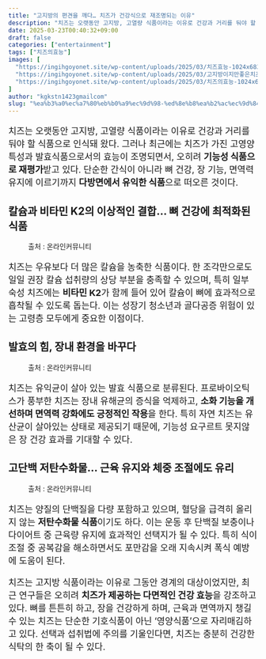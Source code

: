```yaml
---
title: "고지방의 편견을 깨다… 치즈가 건강식으로 재조명되는 이유"
description: "치즈는 오랫동안 고지방, 고열량 식품이라는 이유로 건강과 거리를 둬야 할 식품으로 인식돼 왔다. 그러나 최근에는 치즈가 가진 고영양 특성과 발효식품으로서의 효능이 조명되면서, 오히려 기능성 식품으로 재평가받고 있다. 단순한 간식이 아니라 뼈 건강, 장 기능, 면역력 유"
date: 2025-03-23T00:40:32+09:00
draft: false
categories: ["entertainment"]
tags: ["치즈의효능"]
images: [
  "https://ingihgoyonet.site/wp-content/uploads/2025/03/치즈효능-1024x683.jpg"
  "https://ingihgoyonet.site/wp-content/uploads/2025/03/고지방이지만좋은치즈-1024x683.jpg"
  "https://ingihgoyonet.site/wp-content/uploads/2025/03/치즈의효능-1024x683.jpg"
]
author: "kgkstn1423gmailcom"
slug: "%ea%b3%a0%ec%a7%80%eb%b0%a9%ec%9d%98-%ed%8e%b8%ea%b2%ac%ec%9d%84-%ea%b9%a8%eb%8b%a4-%ec%b9%98%ec%a6%88%ea%b0%80-%ea%b1%b4%ea%b0%95%ec%8b%9d%ec%9c%bc%eb%a1%9c-%ec%9e%ac%ec%a1%b0%eb%aa%85"
---
```


<p style="font-size:18px">치즈는 오랫동안 고지방, 고열량 식품이라는 이유로 건강과 거리를 둬야 할 식품으로 인식돼 왔다. 그러나 최근에는 치즈가 가진 고영양 특성과 발효식품으로서의 효능이 조명되면서, 오히려 <strong>기능성 식품으로 재평가</strong>받고 있다. 단순한 간식이 아니라 뼈 건강, 장 기능, 면역력 유지에 이르기까지 <strong>다방면에서 유익한 식품</strong>으로 떠오른 것이다.</p> <h2 >칼슘과 비타민 K2의 이상적인 결합… 뼈 건강에 최적화된 식품</h2> <figure ><img src="https://ingihgoyonet.site/wp-content/uploads/2025/03/치즈효능-1024x683.jpg" alt="" style="aspect-ratio:16/9;object-fit:cover"/><figcaption >출처 : 온라인커뮤니티</figcaption></figure> <p style="font-size:18px">치즈는 우유보다 더 많은 칼슘을 농축한 식품이다. 한 조각만으로도 일일 권장 칼슘 섭취량의 상당 부분을 충족할 수 있으며, 특히 일부 숙성 치즈에는 <strong>비타민 K2</strong>가 함께 들어 있어 칼슘이 뼈에 효과적으로 흡착될 수 있도록 돕는다. 이는 성장기 청소년과 골다공증 위험이 있는 고령층 모두에게 중요한 이점이다.</p> <h2 >발효의 힘, 장내 환경을 바꾸다</h2> <figure ><img src="https://ingihgoyonet.site/wp-content/uploads/2025/03/고지방이지만좋은치즈-1024x683.jpg" alt="" style="aspect-ratio:16/9;object-fit:cover"/><figcaption >출처 : 온라인커뮤니티</figcaption></figure> <p style="font-size:18px">치즈는 유익균이 살아 있는 발효 식품으로 분류된다. 프로바이오틱스가 풍부한 치즈는 장내 유해균의 증식을 억제하고, <strong>소화 기능을 개선하며 면역력 강화에도 긍정적인 작용</strong>을 한다. 특히 자연 치즈는 유산균이 살아있는 상태로 제공되기 때문에, 기능성 요구르트 못지않은 장 건강 효과를 기대할 수 있다.</p> <h2 >고단백 저탄수화물… 근육 유지와 체중 조절에도 유리</h2> <figure ><img src="https://ingihgoyonet.site/wp-content/uploads/2025/03/치즈의효능-1024x683.jpg" alt="" style="aspect-ratio:16/9;object-fit:cover"/><figcaption >출처 : 온라인커뮤니티</figcaption></figure> <p style="font-size:18px">치즈는 양질의 단백질을 다량 포함하고 있으며, 혈당을 급격히 올리지 않는 <strong>저탄수화물 식품</strong>이기도 하다. 이는 운동 후 단백질 보충이나 다이어트 중 근육량 유지에 효과적인 선택지가 될 수 있다. 특히 식이 조절 중 공복감을 해소하면서도 포만감을 오래 지속시켜 폭식 예방에 도움이 된다.</p> <p style="font-size:18px">치즈는 고지방 식품이라는 이유로 그동안 경계의 대상이었지만, 최근 연구들은 오히려 <strong>치즈가 제공하는 다면적인 건강 효능</strong>을 강조하고 있다. 뼈를 튼튼히 하고, 장을 건강하게 하며, 근육과 면역까지 챙길 수 있는 치즈는 단순한 기호식품이 아닌 ‘영양식품’으로 자리매김하고 있다. 선택과 섭취법에 주의를 기울인다면, 치즈는 충분히 건강한 식탁의 한 축이 될 수 있다.</p>